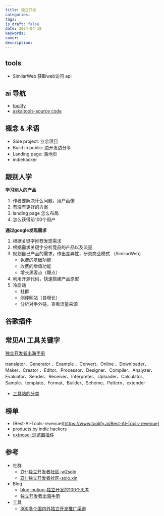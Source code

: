 ```yaml
---
title: 独立开发
categories: 
tags: 
is_draft: false
date: 2024-04-18
keywords: 
cover: 
description: 
---
```


## tools

- SimilarWeb 获取web访问 api

## ai 导航

- [toolify](https://www.toolify.ai/)
- [askaitools-source code](https://github.com/askaitools/askaitools-community-edition)

## 概念 & 术语

- Side project: 业余项目
- Build in public: 边开发边分享
- Landing page: 落地页
- indiehacker

## 跟别人学

**学习别人的产品**

1. 作者要解决什么问题，用户画像
2. 有没有更好的方案
3. landing page 怎么布局
4. 怎么获得前100个用户

**通过google发现需求**

1. 根据关键字推荐发现需求
2. 根据需求关键字分析竞品的产品以及流量 
3. 规划自己产品的需求，作出差异性，研究商业模式 （SimilarWeb）
    - 免费的基础功能
    - 收费的增值功能
    - 增长黑客点（爆点）
4. 利用开源代码，快速搭建产品原型
5. 冷启动
    - 社群
    - 测评网站（自增长）
    - 分析对手外链，查看流量来源

## 谷歌插件

## 常见AI 工具关键字

[独立开发者出海手册](https://oversaas.club/)

translator、Generator 、Example 、Convert、Online 、Downloader、Maker、Creator 、Editor、Processor、Designer、Compiler、Analyzer、Evaluator、Sender、Receiver、Interpreter、Uploader、Calculator、Sample、template、Format、Builder、Scheme、Pattern、extender

- [工具站的分类](https://oversaas.club/oversaas/40521a3fd4084314b07d2f041e32d9d8)

## 榜单

- (Best-AI-Tools-revenue)[https://www.toolify.ai/Best-AI-Tools-revenue]
- [products by indie hackers](https://www.indiehackers.com/products?revenueVerification=stripe&sorting=highest-revenue)
- [extpose: 浏览器插件](https://extpose.com/top-grossing)

## 参考

- 社群
    - [ZH-独立开发者社区-w2solo](https://w2solo.com/)
    - [ZH-独立开发者社区-solo.xin](https://solo.xin/)
- Blog
    - [blog-notion-独立开发的100个思考](https://ivonee.notion.site/100-3875888c4d284909973821d3dc4c06b3)
    - [独立开发者出海手册](https://oversaas.club/)
- 工具
    - [300多个国内外独立开发推广渠道](https://github.com/naxiaoduo/1000UserGuide)